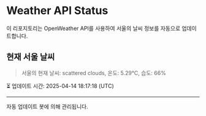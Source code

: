 
# Weather API Status

이 리포지토리는 OpenWeather API를 사용하여 서울의 날씨 정보를 자동으로 업데이트합니다.

## 현재 서울 날씨
> 서울의 현재 날씨: scattered clouds, 온도: 5.29°C, 습도: 66%

⏳ 업데이트 시간: 2025-04-14 18:17:18 (UTC)

---
자동 업데이트 봇에 의해 관리됩니다.
